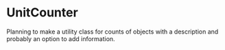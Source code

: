 # UnitCounter
Planning to make a utility class for counts of objects with a description and probably an option to add information.
